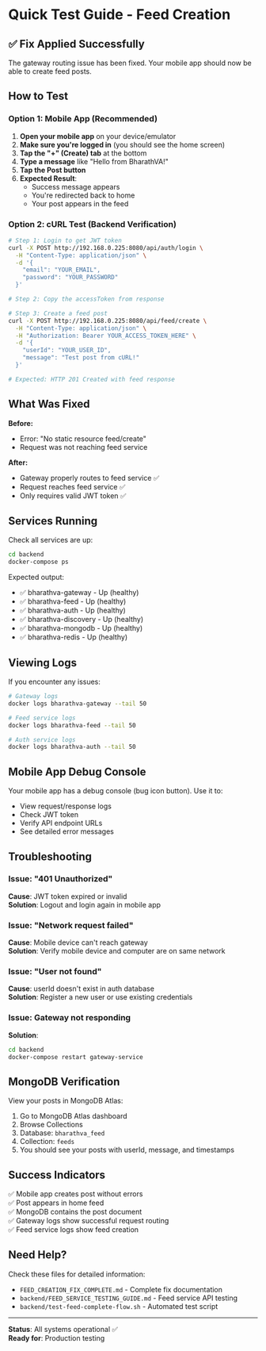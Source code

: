 # Quick Test Guide - Feed Creation

## ✅ Fix Applied Successfully

The gateway routing issue has been fixed. Your mobile app should now be able to create feed posts.

## How to Test

### Option 1: Mobile App (Recommended)

1. **Open your mobile app** on your device/emulator
2. **Make sure you're logged in** (you should see the home screen)
3. **Tap the "+" (Create) tab** at the bottom
4. **Type a message** like "Hello from BharathVA!"
5. **Tap the Post button**
6. **Expected Result**: 
   - Success message appears
   - You're redirected back to home
   - Your post appears in the feed

### Option 2: cURL Test (Backend Verification)

```bash
# Step 1: Login to get JWT token
curl -X POST http://192.168.0.225:8080/api/auth/login \
  -H "Content-Type: application/json" \
  -d '{
    "email": "YOUR_EMAIL",
    "password": "YOUR_PASSWORD"
  }'

# Step 2: Copy the accessToken from response

# Step 3: Create a feed post
curl -X POST http://192.168.0.225:8080/api/feed/create \
  -H "Content-Type: application/json" \
  -H "Authorization: Bearer YOUR_ACCESS_TOKEN_HERE" \
  -d '{
    "userId": "YOUR_USER_ID",
    "message": "Test post from cURL!"
  }'

# Expected: HTTP 201 Created with feed response
```

## What Was Fixed

**Before:** 
- Error: "No static resource feed/create"
- Request was not reaching feed service

**After:**
- Gateway properly routes to feed service ✅
- Request reaches feed service ✅
- Only requires valid JWT token ✅

## Services Running

Check all services are up:

```bash
cd backend
docker-compose ps
```

Expected output:
- ✅ bharathva-gateway - Up (healthy)
- ✅ bharathva-feed - Up (healthy)
- ✅ bharathva-auth - Up (healthy)
- ✅ bharathva-discovery - Up (healthy)
- ✅ bharathva-mongodb - Up (healthy)
- ✅ bharathva-redis - Up (healthy)

## Viewing Logs

If you encounter any issues:

```bash
# Gateway logs
docker logs bharathva-gateway --tail 50

# Feed service logs
docker logs bharathva-feed --tail 50

# Auth service logs
docker logs bharathva-auth --tail 50
```

## Mobile App Debug Console

Your mobile app has a debug console (bug icon button). Use it to:
- View request/response logs
- Check JWT token
- Verify API endpoint URLs
- See detailed error messages

## Troubleshooting

### Issue: "401 Unauthorized"
**Cause**: JWT token expired or invalid  
**Solution**: Logout and login again in mobile app

### Issue: "Network request failed"
**Cause**: Mobile device can't reach gateway  
**Solution**: Verify mobile device and computer are on same network

### Issue: "User not found"
**Cause**: userId doesn't exist in auth database  
**Solution**: Register a new user or use existing credentials

### Issue: Gateway not responding
**Solution**: 
```bash
cd backend
docker-compose restart gateway-service
```

## MongoDB Verification

View your posts in MongoDB Atlas:
1. Go to MongoDB Atlas dashboard
2. Browse Collections
3. Database: `bharathva_feed`
4. Collection: `feeds`
5. You should see your posts with userId, message, and timestamps

## Success Indicators

✅ Mobile app creates post without errors  
✅ Post appears in home feed  
✅ MongoDB contains the post document  
✅ Gateway logs show successful request routing  
✅ Feed service logs show feed creation  

## Need Help?

Check these files for detailed information:
- `FEED_CREATION_FIX_COMPLETE.md` - Complete fix documentation
- `backend/FEED_SERVICE_TESTING_GUIDE.md` - Feed service API testing
- `backend/test-feed-complete-flow.sh` - Automated test script

---

**Status**: All systems operational ✅  
**Ready for**: Production testing

